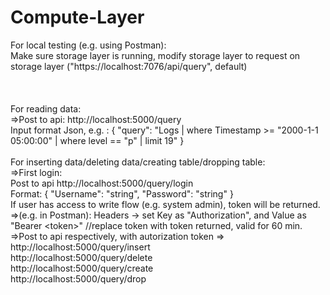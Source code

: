# Compute-Layer

For local testing (e.g. using Postman): <br>
Make sure storage layer is running, modify storage layer to request on storage layer ("https://localhost:7076/api/query", default) <br>
<br><br><br>
For reading data:<br>
=>Post to api: http://localhost:5000/query<br>
Input format Json, e.g. :
{
  "query": "Logs | where Timestamp >= \"2000-1-1 05:00:00\" | where level == \"p\" | limit 19"
}
<br><br>
For inserting data/deleting data/creating table/dropping table: <br>
    =>First login: <br>
      Post to api http://localhost:5000/query/login<br>
      Format: {
               "Username": "string",
               "Password": "string"
               }
      <br>
If user has access to write flow (e.g. system admin), token will be returned. <br>
=>(e.g. in Postman): Headers ->    set Key as "Authorization", and Value as "Bearer \<token\>" //replace token with token returned, valid for 60 min.<br>
=>Post to api respectively, with autorization token => <br>
http://localhost:5000/query/insert<br>
http://localhost:5000/query/delete<br>
http://localhost:5000/query/create<br>
http://localhost:5000/query/drop<br>



